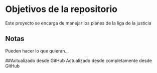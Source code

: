 # Objetivos de la repositorio

Este proyecto se encarga de manejar los planes de la liga de la justicia


## Notas
Pueden hacer lo que quieran...


##Actualizado desde GitHub
Actualizado desde completamente desde GitHub
